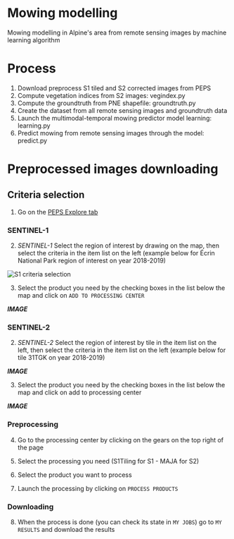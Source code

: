 # Mowing modelling
Mowing modelling in Alpine's area from remote sensing images by machine learning algorithm

# Process
1. Download preprocess S1 tiled and S2 corrected images from PEPS
2. Compute vegetation indices from S2 images: vegindex.py
3. Compute the groundtruth from PNE shapefile: groundtruth.py
4. Create the dataset from all remote sensing images and groundtruth data
5. Launch the multimodal-temporal mowing predictor model learning: learning.py
6. Predict mowing from remote sensing images through the model: predict.py

# Preprocessed images downloading

## Criteria selection
1. Go on the [PEPS Explore tab](https://peps.cnes.fr/rocket/#/search?maxRecords=50)

### SENTINEL-1
2. *SENTINEL-1* Select the region of interest by drawing on the map, then select the criteria in the item list on the left (example below for Écrin National Park region of interest on year 2018-2019)

![S1 criteria selection](/Users/batierl/Documents/2-Works/LECA/Git/S1select.png "S1 criteria selection")

3. Select the product you need by the checking boxes in the list below the map and click on `ADD TO PROCESSING CENTER` 

***IMAGE***

### SENTINEL-2
2. *SENTINEL-2* Select the region of interest by tile in the item list on the left, then select the criteria in the item list on the left (example below for tile 31TGK on year 2018-2019)

***IMAGE***

3. Select the product you need by the checking boxes in the list below the map and click on add to processing center

***IMAGE***

### Preprocessing

4. Go to the processing center by clicking on the gears on the top right of the page

5. Select the processing you need (S1Tiling for S1 - MAJA for S2)

6. Select the product you want to process

7. Launch the processing by clicking on `PROCESS PRODUCTS` 

### Downloading

8. When the process is done (you can check its state in `MY JOBS`) go to `MY RESULTS` and download the results
